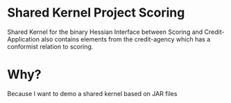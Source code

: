 # Shared Kernel Project Scoring

Shared Kernel for the binary Hessian Interface between Scoring and Credit-Application also contains elements from the credit-agency which has a conformist relation to scoring.

# Why?
Because I want to demo a shared kernel based on JAR files
